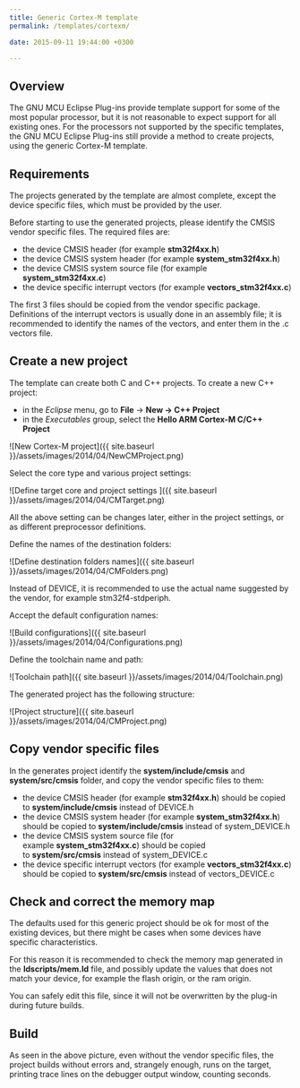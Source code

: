 ```yaml
---
title: Generic Cortex-M template
permalink: /templates/cortexm/

date: 2015-09-11 19:44:00 +0300

---
```


## Overview

The GNU MCU Eclipse Plug-ins provide template support for some of the most popular processor, but it is not reasonable to expect support for all existing ones. For the processors not supported by the specific templates, the GNU MCU Eclipse Plug-ins still provide a method to create projects, using the generic Cortex-M template.

## Requirements

The projects generated by the template are almost complete, except the device specific files, which must be provided by the user.

Before starting to use the generated projects, please identify the CMSIS vendor specific files. The required files are:

- the device CMSIS header (for example **stm32f4xx.h**)
- the device CMSIS system header (for example **system_stm32f4xx.h**)
- the device CMSIS system source file (for example **system_stm32f4xx.c**)
- the device specific interrupt vectors (for example **vectors_stm32f4xx.c**)

The first 3 files should be copied from the vendor specific package. Definitions of the interrupt vectors is usually done in an assembly file; it is recommended to identify the names of the vectors, and enter them in the .c vectors file.

## Create a new project

The template can create both C and C++ projects. To create a new C++ project:

- in the _Eclipse_ menu, go to **File** → **New → C++ Project**
- in the *Executables* group, select the **Hello ARM Cortex-M C/C++ Project**

![New Cortex-M project]({{ site.baseurl }}/assets/images/2014/04/NewCMProject.png)


Select the core type and various project settings:

![Define target core and project settings ]({{ site.baseurl }}/assets/images/2014/04/CMTarget.png)


All the above setting can be changes later, either in the project settings, or as different preprocessor definitions.

Define the names of the destination folders:

![Define destination folders names]({{ site.baseurl }}/assets/images/2014/04/CMFolders.png)

Instead of DEVICE, it is recommended to use the actual name suggested by the vendor, for example stm32f4-stdperiph.

Accept the default configuration names:

![Build configurations]({{ site.baseurl }}/assets/images/2014/04/Configurations.png)

Define the toolchain name and path:

![Toolchain path]({{ site.baseurl }}/assets/images/2014/04/Toolchain.png)

The generated project has the following structure:

![Project structure]({{ site.baseurl }}/assets/images/2014/04/CMProject.png)

## Copy vendor specific files

In the generates project identify the **system/include/cmsis** and **system/src/cmsis** folder, and copy the vendor specific files to them:

- the device CMSIS header (for example **stm32f4xx.h**) should be copied to **system/include/cmsis** instead of DEVICE.h
- the device CMSIS system header (for example **system_stm32f4xx.h**) should be copied to **system/include/cmsis** instead of system_DEVICE.h
- the device CMSIS system source file (for example **system_stm32f4xx.c**) should be copied to **system/src/cmsis** instead of system_DEVICE.c
- the device specific interrupt vectors (for example **vectors_stm32f4xx.c**) should be copied to **system/src/cmsis** instead of vectors_DEVICE.c

## Check and correct the memory map

The defaults used for this generic project should be ok for most of the existing devices, but there might be cases when some devices have specific characteristics.

For this reason it is recommended to check the memory map generated in the **ldscripts/mem.ld** file, and possibly update the values that does not match your device, for example the flash origin, or the ram origin.

You can safely edit this file, since it will not be overwritten by the plug-in during future builds.

## Build

As seen in the above picture, even without the vendor specific files, the project builds without errors and, strangely enough, runs on the target, printing trace lines on the debugger output window, counting seconds.
